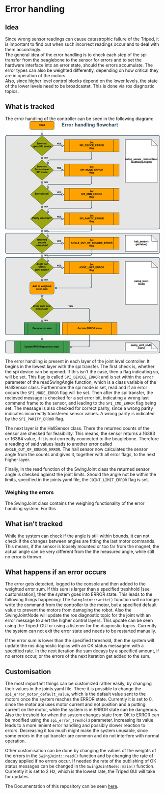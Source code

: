 # Error handling
## Idea
Since wrong sensor readings can cause catastrophic failure of the Triped, it is important to find out when such incorrect readings occur and to deal with them accordingly.   
The general idea of the error handling is to check each step of the spi transfer from the beaglebone to the sensor for errors and to set the hardware interface into an error state, should the errors accumulate. 
The error types can also be weighted differently, depending on how critical they are in operation of the motors.  
Also, since higher level control blocks depend on the lower levels, the state of the lower levels need to be broadcastet. This is done via ros diagnostic topics.

## What is tracked
The error handling of the controller can be seen in the following diagram:
![error_handling_flowchart](https://raw.githubusercontent.com/TriPed-Robot/joint_level_control/assumption_trees/docs/triped_error_handling.png)

The error handling is present in each layer of the joint level controller. It begins in the lowest layer with the spi transfer. 
The first check is, whether the spi device can be opened. If this isn't the case, then a flag indicating so, will be set. This flag is called `SPI_DEVICE_ERROR` and is set within the `error` parameter of the readSwingAngle function, which is a class variable of the HallSensor class.
Furthermore the spi mode is set, read and if an error occurs the `SPI_MODE_ERROR` flag will be set. 
Then after the spi transfer, the recieved message is checked for a set error bit, indicating a wrong last command frame to the sensor, and leading to the `SPI_CMD_ERROR` flag being set. The message is also checked for correct parity, since a wrong parity indicates incorrectly transfered sensor values. A wrong parity is indicated by the `SPI_PARITY_ERROR` flag.

The next layer is the HallSensor class. There the returned counts of the sensor are checked for feasibility. This means, the sensor returns a 16383 or 16384 value, if it is not correctly connected to the beaglebone. Therefore a reading of said values leads to another error called `ANGLE_OUT_OF_BOUNDS_ERROR`. The hall sensor now calculates the sensor angle from the counts and gives it, together with all error flags, to the next higher layer.

Finally, in the read function of the SwingJoint class the returned sensor angle is checked against the joint limits. Should the angle not be within the limits, specified in the joints.yaml file, the `JOINT_LIMIT_ERROR` flag is set.

### Weighing the errors
The SwingJoint class contains the weighing functionality of the error handling system. For this

## What isn't tracked
 While the system can check if the angle is still within bounds, it can not check if the changes between angles are fitting the last motor commands. This means, if the sensor is loosely mounted or too far from the magnet, the actual angle can be very different from the the measured angle, while still no error is thrown. 


## What happens if an error occurs
The error gets detected, logged to the console and then added to the weighted error sum. If this sum is larger than a specified treshhold [see customisation], then the system goes into ERROR state. This leads to the following things happening: 
The `SwingJoint::write()` function will no longer write the command from the controller to the motor, but a specified default value to prevent the motors from damaging the robot. Also the SwingJointNode will update the ros diagnostic topic for the joint with an error message to alert the higher control layers. This update can be seen using the Triped-GUI or using a listener for the diagnostic topics. 
Currently the system can not exit the error state and needs to be restarted manually. 

If the error sum is lower than the specified threshold, then the system will update the ros diagnostic topics with an OK status messagem with a specified rate. In the next iteration the sum decays by a specified amount, if no errors occur, or the errors of the next iteration get added to the sum.

## Customisation
The most important things can be customized rather easily, by changing their values in the joints.yaml file. 
There it is possible to change the `spi_error_motor_default_value`, which is the dafault value sent to the motors once the system reaches the ERROR state. Currently it is set to 0, since the motor api uses motor current and not position and a putting current on the motor, while the system is in ERROR state can be dangerous.   
Also the treshold for when the system changes state from OK to ERROR can be modified using the `spi_error_treshold` parameter. Increasing its value leads to a more lenient error handling and possibly slower reaction to errors. Decreasing it too much might make the system unusable, since some errors in the spi transfer are common and do not interfere with normal operation.

Other customisation can be done by changing the values of the weights of the errors in the `SwingJoint::read()` function and by changing the rate of decay applied if no errors occur. If needed the rate of the publishing of OK status messages can be changed in the `SwingJointNode::main()` function. Currently it is set to 2 Hz, which is the lowest rate, the Triped GUI will take for updates. 

The Documentation of this repository can be seen [here](https://triped-robot.github.io/joint_level_control/html/index.html).
